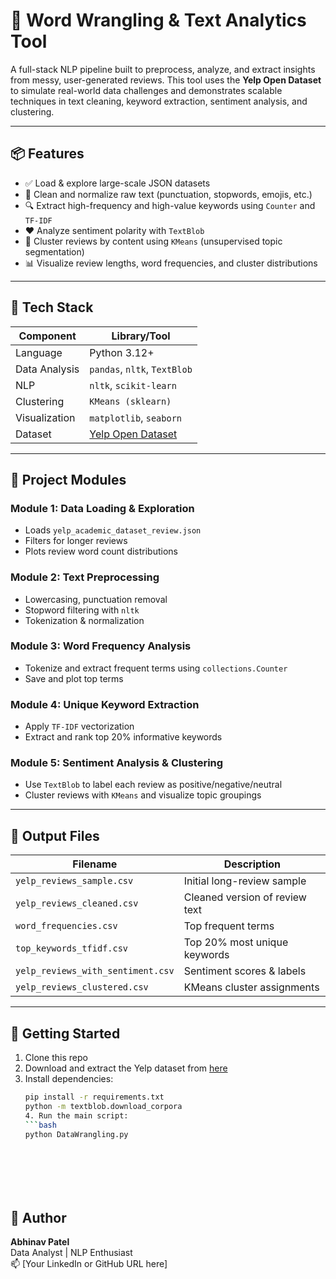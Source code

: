 # 🧠 Word Wrangling & Text Analytics Tool

A full-stack NLP pipeline built to preprocess, analyze, and extract insights from messy, user-generated reviews. This tool uses the **Yelp Open Dataset** to simulate real-world data challenges and demonstrates scalable techniques in text cleaning, keyword extraction, sentiment analysis, and clustering.

---

## 📦 Features

- ✅ Load & explore large-scale JSON datasets
- 🧹 Clean and normalize raw text (punctuation, stopwords, emojis, etc.)
- 🔍 Extract high-frequency and high-value keywords using `Counter` and `TF-IDF`
- ❤️ Analyze sentiment polarity with `TextBlob`
- 🔄 Cluster reviews by content using `KMeans` (unsupervised topic segmentation)
- 📊 Visualize review lengths, word frequencies, and cluster distributions

---

## 🔧 Tech Stack

| Component       | Library/Tool               |
|----------------|----------------------------|
| Language        | Python 3.12+               |
| Data Analysis   | `pandas`, `nltk`, `TextBlob` |
| NLP             | `nltk`, `scikit-learn`     |
| Clustering      | `KMeans (sklearn)`         |
| Visualization   | `matplotlib`, `seaborn`    |
| Dataset         | [Yelp Open Dataset](https://www.yelp.com/dataset) |

---

## 🧪 Project Modules

### **Module 1: Data Loading & Exploration**
- Loads `yelp_academic_dataset_review.json`
- Filters for longer reviews
- Plots review word count distributions

### **Module 2: Text Preprocessing**
- Lowercasing, punctuation removal
- Stopword filtering with `nltk`
- Tokenization & normalization

### **Module 3: Word Frequency Analysis**
- Tokenize and extract frequent terms using `collections.Counter`
- Save and plot top terms

### **Module 4: Unique Keyword Extraction**
- Apply `TF-IDF` vectorization
- Extract and rank top 20% informative keywords

### **Module 5: Sentiment Analysis & Clustering**
- Use `TextBlob` to label each review as positive/negative/neutral
- Cluster reviews with `KMeans` and visualize topic groupings

---

## 📂 Output Files

| Filename                      | Description                             |
|------------------------------|-----------------------------------------|
| `yelp_reviews_sample.csv`     | Initial long-review sample              |
| `yelp_reviews_cleaned.csv`    | Cleaned version of review text          |
| `word_frequencies.csv`        | Top frequent terms                      |
| `top_keywords_tfidf.csv`      | Top 20% most unique keywords            |
| `yelp_reviews_with_sentiment.csv` | Sentiment scores & labels           |
| `yelp_reviews_clustered.csv`  | KMeans cluster assignments              |

---

## 🚀 Getting Started

1. Clone this repo
2. Download and extract the Yelp dataset from [here](https://www.yelp.com/dataset)
3. Install dependencies:
   ```bash
   pip install -r requirements.txt
   python -m textblob.download_corpora
   4. Run the main script:
   ```bash
   python DataWrangling.py








## 📌 Author

**Abhinav Patel**  
Data Analyst | NLP Enthusiast  
📫 [Your LinkedIn or GitHub URL here]

